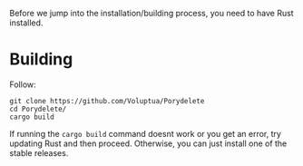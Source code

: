 Before we jump into the installation/building process, you need to have Rust installed.

# Building

Follow:

```
git clone https://github.com/Voluptua/Porydelete
cd Porydelete/
cargo build
```

If running the `cargo build` command doesnt work or you get an error, try updating Rust and then proceed. Otherwise, you can just install one of the stable releases.